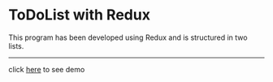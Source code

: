 # ToDoList with Redux

This program has been developed using Redux and is structured in two lists.

---

click [here](https://amiryar6391.github.io/todolist/) to see demo
